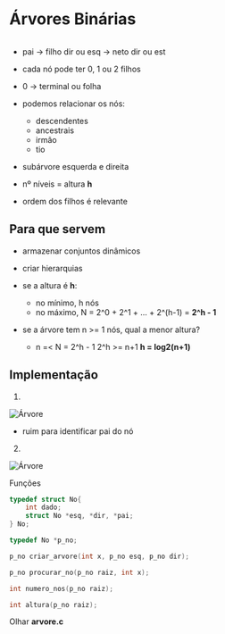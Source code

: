 # Árvores Binárias

```Def: árvore binária é ou um conjunto vazio ou um nó com duas subárvores; é uma estrutura hierarquica
```

* pai -> filho dir ou esq -> neto dir ou est
* cada nó pode ter 0, 1 ou 2 filhos
* 0 -> terminal ou folha 
* podemos relacionar os nós:
    * descendentes
    * ancestrais 
    * irmão 
    * tio 
* subárvore esquerda e direita 
* nº níveis = altura **h**


* ordem dos filhos é relevante 

## Para que servem
* armazenar conjuntos dinâmicos 
* criar hierarquias

* se a altura é **h**:
    * no mínimo, h nós
    * no máximo, N = 2^0 + 2^1 + ... + 2^(h-1) = **2^h - 1** 

* se a árvore tem n >= 1 nós, qual a menor altura?
    * n =< N = 2^h - 1
    2^h >= n+1
    **h = log2(n+1)**

## Implementação 
1. 
![Árvore](https://ibb.co/nb9bhVg)

* ruim para identificar pai do nó 

2. 
![Árvore](https://ibb.co/S01BQGJ)

Funções 

```C
typedef struct No{
    int dado;
    struct No *esq, *dir, *pai;
} No;

typedef No *p_no;

p_no criar_arvore(int x, p_no esq, p_no dir);

p_no procurar_no(p_no raiz, int x);

int numero_nos(p_no raiz);

int altura(p_no raiz);
```

Olhar **arvore.c**

